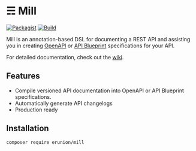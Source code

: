 &#9780; Mill
===

[![Packagist](https://img.shields.io/packagist/v/erunion/mill.svg)](https://packagist.org/packages/erunion/mill)
[![Build](https://github.com/erunion/mill/workflows/CI/badge.svg)](https://github.com/erunion/mill)

Mill is an annotation-based DSL for documenting a REST API and assisting you in creating [OpenAPI](https://swagger.io/) or [API Blueprint](https://apiblueprint.org/) specifications for your API.

For detailed documentation, check out the [wiki](https://github.com/erunion/mill/wiki).

## Features

* Compile versioned API documentation into OpenAPI or API Blueprint specifications.
* Automatically generate API changelogs
* Production ready

## Installation
```
composer require erunion/mill
```
